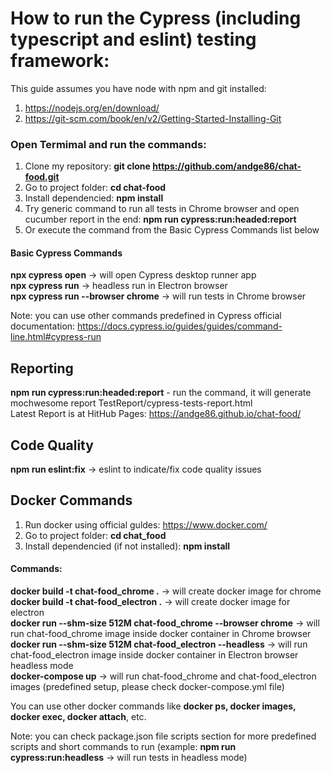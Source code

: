 # How to run the Cypress (including typescript and eslint) testing framework:

This guide assumes you have node with npm and git installed:

1. https://nodejs.org/en/download/
2. https://git-scm.com/book/en/v2/Getting-Started-Installing-Git

### Open Termimal and run the commands:

1. Clone my repository: **git clone https://github.com/andge86/chat-food.git**
2. Go to project folder: **cd chat-food**
3. Install dependencied: **npm install**
4. Try generic command to run all tests in Chrome browser and open cucumber report in the end: **npm run cypress:run:headed:report**
5. Or execute the command from the Basic Cypress Commands list below

#### Basic Cypress Commands

**npx cypress open** -> will open Cypress desktop runner app <br />
**npx cypress run** -> headless run in Electron browser <br />
**npx cypress run --browser chrome** -> will run tests in Chrome browser <br />

Note: you can use other commands predefined in Cypress official documentation: https://docs.cypress.io/guides/guides/command-line.html#cypress-run

## Reporting

**npm run cypress:run:headed:report** - run the command, it will generate mochwesome report TestReport/cypress-tests-report.html <br />
Latest Report is at HitHub Pages: https://andge86.github.io/chat-food/

## Code Quality

**npm run eslint:fix** -> eslint to indicate/fix code quality issues

## Docker Commands

1. Run docker using official guldes: https://www.docker.com/
2. Go to project folder: **cd chat_food**
3. Install dependencied (if not installed): **npm install**

#### Commands:

**docker build -t chat-food_chrome .** -> will create docker image for chrome <br />
**docker build -t chat-food_electron .** -> will create docker image for electron <br />
**docker run --shm-size 512M chat-food_chrome --browser chrome** -> will run chat-food_chrome image inside docker container in Chrome browser <br />
**docker run --shm-size 512M chat-food_electron --headless** -> will run chat-food_electron image inside docker container in Electron browser headless mode <br />
**docker-compose up** -> will run chat-food_chrome and chat-food_electron images (predefined setup, please check docker-compose.yml file) <br />

You can use other docker commands like **docker ps, docker images, docker exec, docker attach**, etc.

Note: you can check package.json file scripts section for more predefined scripts and short commands to run (example: **npm run cypress:run:headless** -> will run tests in headless mode)

